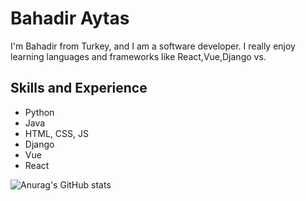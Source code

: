 # Bahadir Aytas
I'm Bahadir from Turkey, and I am a software developer. I really enjoy learning languages and frameworks like React,Vue,Django vs. 

## Skills and Experience
*  Python
* Java
* HTML, CSS, JS
* Django
* Vue
* React

![Anurag's GitHub stats](https://github-readme-stats.vercel.app/api?username=bahadiraytas&theme=dark&show_icons=true)

